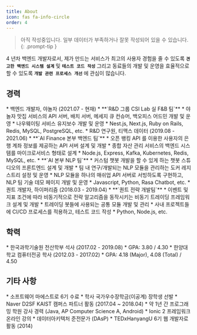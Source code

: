 ```yaml
---
title: About
icon: fas fa-info-circle
order: 4
---
```


> 아직 작성중입니다. 일부 데이터가 부족하거나 잘못 작성되어 있을 수 있습니다.
{: .prompt-tip }

4 년차 백엔드 개발자로서, 제가 만드는 서비스가 최고의 사용자 경험을 줄 수 있도록 **`견고한 백엔드 시스템 설계`** 및 **`테스트 코드 작성`** 그리고 동료들의 개발 및 운영을 효율적으로 할 수 있도록 **`개발 관련 프로세스 개선`** 에 관심이 많습니다.

<h2>경력</h2>
* 백엔드 개발자, 야놀자 (2021.07 - 현재)
  * **`R&D 그룹 CSI Lab 실 F&B 팀`**
    * 야놀자 맛집 서비스의 API 서버, 배치 서버, 메세지 큐 컨슈머, 백오피스 어드민 개발 및 운영
    * 나우웨이팅 서비스 유지보수 개발 및 운영 
    * Nest.js, Next.js, Ruby on Rails, Redis, MySQL, PostgreSQL, etc.
* R&D 연구원, 티맥스 데이터 (2019.08 - 2021.06)
  * **`AI Finance 본부 백엔드 팀`**
    * 오픈 뱅킹 API 를 이용한 사용자의 은행 계좌 정보를 제공하는 API 서버 설계 및 개발
    * 종합 자산 관리 서비스의 백엔드 시스템를 마이크로서비스 형태로 설계
    * Node.js, Express, Kafka, Kubernetes, Redis, MySQL, etc.
  * **`AI 본부 NLP 팀`**
    * 커스텀 챗봇 개발을 할 수 있게 하는 챗봇 스튜디오의 프론트엔드 설계 및 개발
    * 팀 내 연구/개발되는 NLP 모듈을 관리하는 도커 레지스트리 설정 및 운영
    * NLP 모듈을 하나의 매쉬업 API 서버로 서빙하도록 구현하고, NLP 팀 기술 데모 페이지 개발 및 운영
    * Javascript, Python, Rasa Chatbot, etc.
* 퀀트 개발자, 하이퍼리즘 (2018.03 - 2019.04)
  * **`퀀트 전략 개발팀`**
    * 이벤트 및 지표 조건에 따라 비동기적으로 전략 알고리즘을 동작시키는 비동기 트레이딩 프레임워크 설계 및 개발
    * 트레이딩 봇들에 사용되는 공통 모듈 개발 및 관리
    * 사내 프로젝트들에 CI/CD 프로세스를 적용하고, 테스트 코드 작성
    * Python, Node.js, etc.

<h2>학력</h2>
* 한국과학기술원 전산학부 석사 (2017.02 - 2019.08)
  * GPA: 3.80 / 4.30
* 한양대학교 컴퓨터전공 학사 (2012.03 - 2017.02)
  * GPA: 4.18 (Major), 4.08 (Total) / 4.50

<h2>기타 사항</h2>
* 소프트웨어 마에스트로 6기 수료
* 학사 국가우수장학금(이공계) 장학생 선발
* Naver D2SF KAIST 캠퍼스 파트너 활동 (2017.04 ~ 2018.04)
* 약 1년 간 프로그래밍 학원 강사 경력 (Java, AP Computer Science A, Android)
* Ionic 2 프레임워크 온라인 강의 
* 데이터아키텍처 준전문가 (DAsP)
* TEDxHanyangU 6기 웹 개발자로 활동 (2014)
